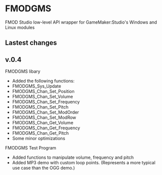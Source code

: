 # FMODGMS
FMOD Studio low-level API wrapper for GameMaker:Studio's Windows and Linux modules

Lastest changes
---------

v.0.4
-------

FMODGMS libary

- Added the following functions:
 - FMODGMS_Sys_Update
 - FMODGMS_Chan_Set_Position
 - FMODGMS_Chan_Set_Volume
 - FMODGMS_Chan_Set_Frequency
 - FMODGMS_Chan_Set_Pitch
 - FMODGMS_Chan_Set_ModOrder
 - FMODGMS_Chan_Set_ModRow
 - FMODGMS_Chan_Get_Volume
 - FMODGMS_Chan_Get_Frequency
 - FMODGMS_Chan_Get_Pitch
- Some minor optimizations

FMODGMS Test Program

- Added functions to manipulate volume, frequency and pitch
- Added MP3 demo with custom loop points. (Represents a more typical use case than the OGG demo.)
